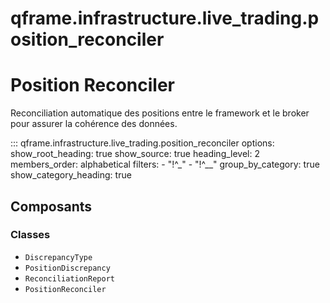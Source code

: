 # qframe.infrastructure.live_trading.position_reconciler


Position Reconciler
===================

Reconciliation automatique des positions entre le framework
et le broker pour assurer la cohérence des données.


::: qframe.infrastructure.live_trading.position_reconciler
    options:
      show_root_heading: true
      show_source: true
      heading_level: 2
      members_order: alphabetical
      filters:
        - "!^_"
        - "!^__"
      group_by_category: true
      show_category_heading: true

## Composants

### Classes

- `DiscrepancyType`
- `PositionDiscrepancy`
- `ReconciliationReport`
- `PositionReconciler`

